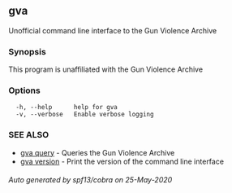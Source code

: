 ## gva

Unofficial command line interface to the Gun Violence Archive

### Synopsis

This program is unaffiliated with the Gun Violence Archive

### Options

```
  -h, --help      help for gva
  -v, --verbose   Enable verbose logging
```

### SEE ALSO

* [gva query](gva_query.md)	 - Queries the Gun Violence Archive
* [gva version](gva_version.md)	 - Print the version of the command line interface

###### Auto generated by spf13/cobra on 25-May-2020
